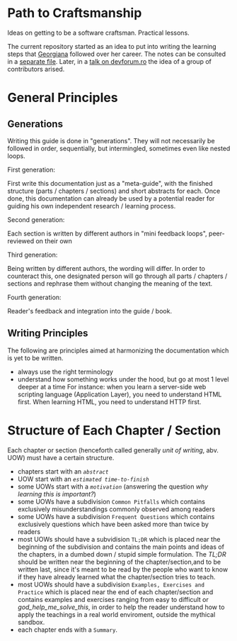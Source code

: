 # Path to Craftsmanship

Ideas on getting to be a software craftsman. Practical lessons.

The current repository started as an idea to put into writing the learning steps that [Georgiana](http://www.tekkie.ro/processes/the-software-craftsmanship-pyramid/) followed over her career. The notes can be consulted in a [separate file](pyramid_notes.md). Later, in a [talk on devforum.ro](https://devforum.ro/t/path-to-craftshmanship/2502) the idea of a group of contributors arised.

# General Principles

Generations
-----------

Writing this guide is done in "generations". They will not necessarily be
followed in order, sequentially, but intermingled, sometimes even like nested
loops.

First generation:

First write this documentation just as a "meta-guide", with the finished
structure (parts / chapters / sections) and short abstracts for each. Once
done, this documentation can already be used by a potential reader for guiding
his own independent research / learning process.

Second generation:

Each section is written by different authors in "mini feedback loops",
peer-reviewed on their own

Third generation:

Being written by different authors, the wording will differ. In order to
counteract this, one designated person will go through all parts / chapters
/ sections and rephrase them without changing the meaning of the text.

Fourth generation:

Reader's feedback and integration into the guide / book.


Writing Principles
------------------

The following are principles aimed at harmonizing the documentation which is
yet to be written.

- always use the right terminology
- understand how something works under the hood, but go at most 1 level deeper
  at a time
  For instance: when you learn a server-side web scripting language (Application
  Layer), you need to understand HTML first.
  When learning HTML, you need to understand HTTP first.


# Structure of Each Chapter / Section

Each chapter or section (henceforth called generally *unit of writing*, abv.
UOW) must have a certain structure.

- chapters start with an *`abstract`*
- UOW start with an *`estimated time-to-finish`*
- some UOWs start with a *`motivation`* (answering the question *why learning
  this is important?*)
- some UOWs have a subdivision `Common Pitfalls` which contains exclusively
  misunderstandings commonly observed among readers
- some UOWs have a subdivision `Frequent Questions` which contains exclusively
  questions which have been asked more than twice by readers
- most UOWs should have a subvidision `TL;DR` which is placed near the
  beginning of the subdivision and contains the main points and ideas of
  the chapters, in a dumbed down / stupid simple formulation. The *TL;DR*
  should be written near the beginning of the chapter/section,and to be
  written last, since it's meant to be read by the people who want to know
  if they have already learned what the chapter/section tries to teach.
- most UOWs should have a subdivision `Examples, Exercises and Practice` which is
  placed near the end of each chapter/section and contains examples and
  exercises ranging from easy to difficult or *god_help_me_solve_this*,
  in order to help the reader understand how to apply the teachings in a
  real world enviroment, outside the mythical sandbox.
- each chapter ends with a `Summary`. 
